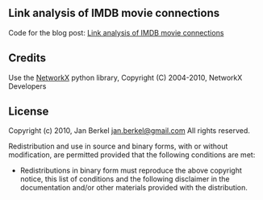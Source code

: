 
## Link analysis of IMDB movie connections

Code for the blog post: [Link analysis of IMDB movie connections][]

## Credits

Use the [NetworkX][] python library, Copyright (C) 2004-2010, NetworkX Developers

## License

Copyright (c) 2010, Jan Berkel <jan.berkel@gmail.com>
All rights reserved.

Redistribution and use in source and binary forms, with or without
modification, are permitted provided that the following conditions are met:

   * Redistributions in binary form must reproduce the above copyright
     notice, this list of conditions and the following disclaimer in the
     documentation and/or other materials provided with the distribution.

[Link analysis of IMDB movie connections]: http://zegoggl.es/2010/12/link-analysis-of-imdb-movie-connections
[NetworkX]: http://networkx.lanl.gov/
